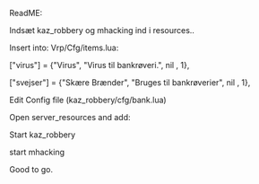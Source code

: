 ReadME:

Indsæt kaz_robbery og mhacking ind i resources..

Insert into: Vrp/Cfg/items.lua:

  ["virus"] = {"Virus", "Virus til bankrøveri.", nil , 1},
  
  ["svejser"] = {"Skære Brænder", "Bruges til bankrøverier", nil , 1},


Edit Config file (kaz_robbery/cfg/bank.lua)

Open server_resources and add: 

Start kaz_robbery

start mhacking

Good to go.

